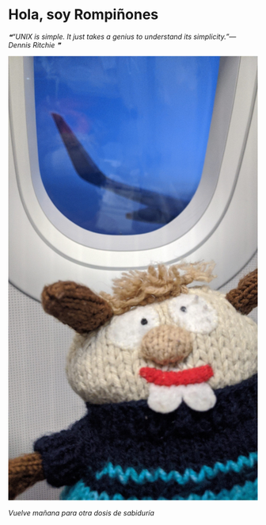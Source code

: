 # Hola, soy Rompiñones

<!--STARTS_HERE_QUOTE_README-->
<i>❝“UNIX is simple.  It just takes a genius to understand its simplicity.”— Dennis Ritchie   ❞</i>
<!--ENDS_HERE_QUOTE_README-->

<!--START_SECTION:update_image-->
![alt text](https://raw.githubusercontent.com/focaalvarez/rompinones/main/.github/images/IMG_20220501_215040.jpg?raw=true)
<!--END_SECTION:update_image-->

*Vuelve mañana para otra dosis de sabiduría*
